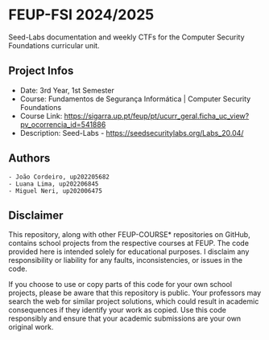 # FEUP-FSI 2024/2025
Seed-Labs documentation and weekly CTFs for the Computer Security Foundations curricular unit.

## Project Infos

- Date: 3rd Year, 1st Semester
- Course: Fundamentos de Segurança Informática | Computer Security Foundations
- Course Link: https://sigarra.up.pt/feup/pt/ucurr_geral.ficha_uc_view?pv_ocorrencia_id=541886
- Description: Seed-Labs - https://seedsecuritylabs.org/Labs_20.04/

## Authors
    - João Cordeiro, up202205682
    - Luana Lima, up202206845
    - Miguel Neri, up202006475

## Disclaimer
This repository, along with other FEUP-COURSE* repositories on GitHub, contains school projects from the respective courses at FEUP. The code provided here is intended solely for educational purposes. I disclaim any responsibility or liability for any faults, inconsistencies, or issues in the code.

If you choose to use or copy parts of this code for your own school projects, please be aware that this repository is public. Your professors may search the web for similar project solutions, which could result in academic consequences if they identify your work as copied. Use this code responsibly and ensure that your academic submissions are your own original work.